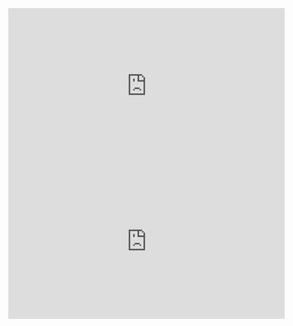 <iframe width="560" height="315" src="https://www.youtube.com/embed/Zbu0KM18bQE" title="YouTube video player" frameborder="0" allow="accelerometer; autoplay; clipboard-write; encrypted-media; gyroscope; picture-in-picture" allowfullscreen></iframe>

<iframe width="560" height="315" src="https://www.youtube.com/embed/Z5iNM5jooAk" title="YouTube video player" frameborder="0" allow="accelerometer; autoplay; clipboard-write; encrypted-media; gyroscope; picture-in-picture" allowfullscreen></iframe>
